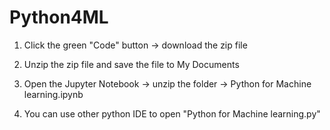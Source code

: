 # Python4ML

1. Click the green "Code" button -> download the zip file 

2. Unzip the zip file and save the file to My Documents

3. Open the Jupyter Notebook -> unzip the folder -> Python for Machine learning.ipynb

4. You can use other python IDE to open "Python for Machine learning.py"
